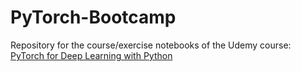 # PyTorch-Bootcamp
Repository for the course/exercise notebooks of the Udemy course: [PyTorch for Deep Learning with Python](https://www.udemy.com/share/101rrK3@Fd-7HIpQVBi4lWanxkBtIYHJIHg5CAT4R7jaTlIS3O5U5G8Ue0MHrZKA07oJyk8v_A==)


